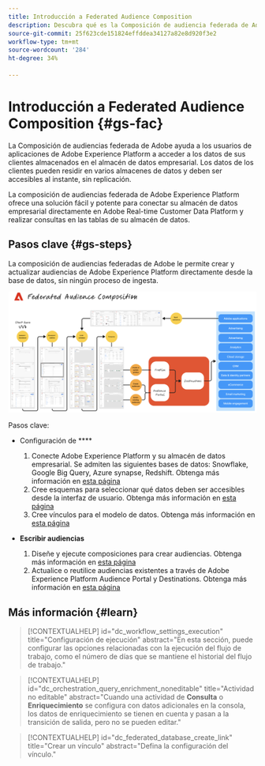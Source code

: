 ```yaml
---
title: Introducción a Federated Audience Composition
description: Descubra qué es la Composición de audiencia federada de Adobe y cómo utilizarla en Adobe Experience Platform
source-git-commit: 25f623cde151824effddea34127a82e8d920f3e2
workflow-type: tm+mt
source-wordcount: '284'
ht-degree: 34%

---
```



# Introducción a Federated Audience Composition {#gs-fac}

La Composición de audiencias federada de Adobe ayuda a los usuarios de aplicaciones de Adobe Experience Platform a acceder a los datos de sus clientes almacenados en el almacén de datos empresarial. Los datos de los clientes pueden residir en varios almacenes de datos y deben ser accesibles al instante, sin replicación.

La composición de audiencias federada de Adobe Experience Platform ofrece una solución fácil y potente para conectar su almacén de datos empresarial directamente en Adobe Real-time Customer Data Platform y realizar consultas en las tablas de su almacén de datos.

## Pasos clave {#gs-steps}

La composición de audiencias federadas de Adobe le permite crear y actualizar audiencias de Adobe Experience Platform directamente desde la base de datos, sin ningún proceso de ingesta.

![diagrama](assets/FAC-diagram.png)

Pasos clave:

* Configuración de ****

   1. Conecte Adobe Experience Platform y su almacén de datos empresarial.
Se admiten las siguientes bases de datos: Snowflake, Google Big Query, Azure synapse, Redshift.
Obtenga más información en [esta página](../connections/federated-db.md)
   1. Cree esquemas para seleccionar qué datos deben ser accesibles desde la interfaz de usuario.
Obtenga más información en [esta página](../customer/schemas.md)
   1. Cree vínculos para el modelo de datos.
Obtenga más información en [esta página](../data-management/gs-models.md)

* **Escribir audiencias**

   1. Diseñe y ejecute composiciones para crear audiencias.
Obtenga más información en [esta página](../compositions/gs-compositions.md)
   1. Actualice o reutilice audiencias existentes a través de Adobe Experience Platform Audience Portal y Destinations.
Obtenga más información en [esta página](../connections/destinations.md)

## Más información {#learn}

<!-- Workflow + Workflow activities-->



>[!CONTEXTUALHELP]
>id="dc_workflow_settings_execution"
>title="Configuración de ejecución"
>abstract="En esta sección, puede configurar las opciones relacionadas con la ejecución del flujo de trabajo, como el número de días que se mantiene el historial del flujo de trabajo."




>[!CONTEXTUALHELP]
>id="dc_orchestration_query_enrichment_noneditable"
>title="Actividad no editable"
>abstract="Cuando una actividad de **Consulta** o **Enriquecimiento** se configura con datos adicionales en la consola, los datos de enriquecimiento se tienen en cuenta y pasan a la transición de salida, pero no se pueden editar."

<!-- Create a link -->

>[!CONTEXTUALHELP]
>id="dc_federated_database_create_link"
>title="Crear un vínculo"
>abstract="Defina la configuración del vínculo."
